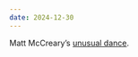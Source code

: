 ```yaml
---
date: 2024-12-30
---
```


Matt McCreary’s [unusual dance](https://www.instagram.com/reel/DEK9pDRNFRr/?igsh=bnlxbGI2cXRkdWNl).
